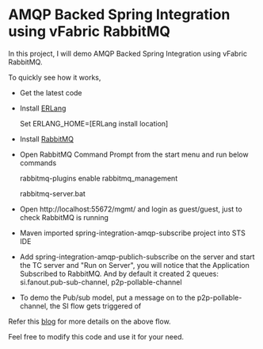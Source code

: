 AMQP Backed Spring Integration using vFabric RabbitMQ 
=====================================================

In this project, I will demo AMQP Backed Spring Integration using vFabric RabbitMQ. 

To quickly see how it works,

* Get the latest code
* Install [ERLang](http://www.erlang.org/download/otp_win32_R15B02.exe)

	Set ERLANG_HOME=[ERLang install location]

* Install [RabbitMQ](http://www.rabbitmq.com/releases/rabbitmq-server/v2.8.7/rabbitmq-server-2.8.7.exe) 
* Open RabbitMQ Command Prompt from the start menu and run below commands

	rabbitmq-plugins enable rabbitmq_management

	rabbitmq-server.bat

* Open http://localhost:55672/mgmt/ and login as guest/guest, just to check RabbitMQ is running
* Maven imported spring-integration-amqp-subscribe project into STS IDE 
* Add spring-integration-amqp-publich-subscribe on the server and start the TC server and "Run on Server", you will notice that the Application Subscribed to RabbitMQ. And by default it created 2 queues: si.fanout.pub-sub-channel, p2p-pollable-channel
* To demo the Pub/sub model, put a message on to the p2p-pollable-channel, the SI flow gets triggered of

Refer this [blog](http://krishnasblog.com/2012/10/18/amqp-backed-spring-integration-using-vfabric-rabbitmq/) for more details on the above flow.

Feel free to modify this code and use it for your need. 
